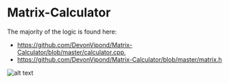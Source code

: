 # Matrix-Calculator

The majority of the logic is found here:

* https://github.com/DevonVipond/Matrix-Calculator/blob/master/calculator.cpp,
* https://github.com/DevonVipond/Matrix-Calculator/blob/master/matrix.h

![alt text](https://i.imgur.com/1TigQtd.jpg)